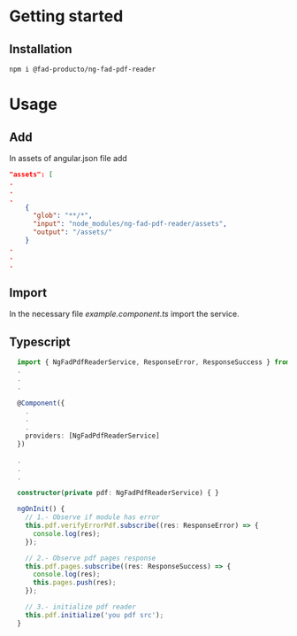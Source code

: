 # Getting started

## Installation

```
npm i @fad-producto/ng-fad-pdf-reader
```

# Usage


## Add

In assets of angular.json file add

```json
"assets": [
.
.
.
    {
      "glob": "**/*",
      "input": "node_modules/ng-fad-pdf-reader/assets",
      "output": "/assets/"
    }
.
.
.
```


## Import

In the necessary file *example.component.ts* import the service.


## Typescript

``` ts
  import { NgFadPdfReaderService, ResponseError, ResponseSuccess } from '@fad-producto/ng-fad-pdf-reader';
  .
  .
  .

  @Component({
    .
    .
    .
    providers: [NgFadPdfReaderService]
  })
  
  .
  .
  .

  constructor(private pdf: NgFadPdfReaderService) { }

  ngOnInit() {   
    // 1.- Observe if module has error
    this.pdf.verifyErrorPdf.subscribe((res: ResponseError) => {
      console.log(res);
    });

    // 2.- Observe pdf pages response
    this.pdf.pages.subscribe((res: ResponseSuccess) => {
      console.log(res);
      this.pages.push(res);
    });

    // 3.- initialize pdf reader
    this.pdf.initialize('you pdf src');
  }

```
